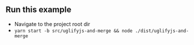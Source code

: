 ## Run this example

* Navigate to the project root dir
* `yarn start -b src/uglifyjs-and-merge && node ./dist/uglifyjs-and-merge`
